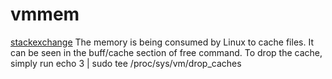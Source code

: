 # vmmem
[stackexchange](https://superuser.com/questions/1559170/how-can-i-reduce-the-consumption-of-the-vmmem-process)
The memory is being consumed by Linux to cache files. It can be seen in the buff/cache section of free command. To drop the cache, simply run echo 3 | sudo tee /proc/sys/vm/drop_caches